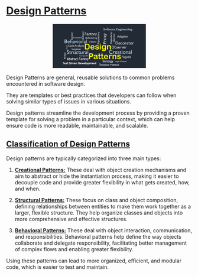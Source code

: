 # [Design Patterns](#design-patterns)

<p align="center" >
 <img src="./images/design-patterns.jpg" width="50%" >
</p>

Design Patterns are general, reusable solutions to common problems encountered in software design. 

They are templates or best practices that developers can follow when solving similar types of issues in various situations. 

Design patterns streamline the development process by providing a proven template for solving a problem in a particular context, which can help ensure code is more readable, maintainable, and scalable.

## [Classification of Design Patterns](#classification-of-design-patterns)

Design patterns are typically categorized into three main types:

1. **[Creational Patterns:](CreationalPatterns/CreationalPatterns.md)** These deal with object creation mechanisms and aim to abstract or hide the instantiation process, making it easier to decouple code and provide greater flexibility in what gets created, how, and when.

2. **[Structural Patterns:](StructuralPatterns/StructuralPatterns.md)** These focus on class and object composition, defining relationships between entities to make them work together as a larger, flexible structure. They help organize classes and objects into more comprehensive and effective structures.

3. **[Behavioral Patterns:](BehavioralPatterns/BehavioralPatterns.md)** These deal with object interaction, communication, and responsibilities. Behavioral patterns help define the way objects collaborate and delegate responsibility, facilitating better management of complex flows and enabling greater flexibility.

Using these patterns can lead to more organized, efficient, and modular code, which is easier to test and maintain.
